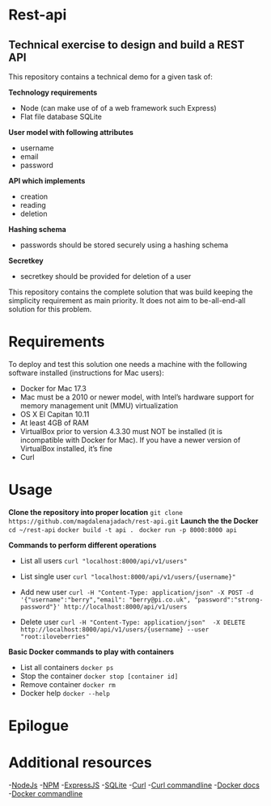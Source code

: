 # Rest-api
## Technical exercise to design and build a REST API

This repository contains a technical demo for a given task of:

**Technology requirements**
- Node (can make use of of a web framework such Express)
- Flat file database SQLite

**User model with following attributes**
- username
- email
- password

**API which implements**
- creation
- reading
- deletion

**Hashing schema**
- passwords should be stored securely using a hashing schema

**Secretkey**
- secretkey should be provided for deletion of a user

This repository contains the complete solution that was build keeping the simplicity requirement as main priority. It does not aim to be-all-end-all solution for this problem.

# Requirements
To deploy and test this solution one needs a machine with the following software installed (instructions for Mac users):
- Docker for Mac 17.3
- Mac must be a 2010 or newer model, with Intel’s hardware support for memory management unit (MMU) virtualization
- OS X El Capitan 10.11
- At least 4GB of RAM
- VirtualBox prior to version 4.3.30 must NOT be installed (it is incompatible with Docker for Mac). If you have a newer version of VirtualBox installed, it’s fine
- Curl

# Usage
**Clone the repository into proper location** 
```git clone https://github.com/magdalenajadach/rest-api.git```
**Launch the the Docker** 
```cd ~/rest-api```
```docker build -t api . ```
```docker run -p 8000:8000 api```

**Commands to perform different operations**
- List all users 
```curl "localhost:8000/api/v1/users"```

- List single user 
```curl "localhost:8000/api/v1/users/{username}"```

- Add new user
```curl -H "Content-Type: application/json" -X POST -d '{"username":"berry","email": "berry@pi.co.uk", "password":"strong-password"}' http://localhost:8000/api/v1/users```

- Delete user
```curl -H "Content-Type: application/json"  -X DELETE  http://localhost:8000/api/v1/users/{username} --user "root:iloveberries"```

**Basic Docker commands to play with containers**
- List all containers
```docker ps```
- Stop the container
```docker stop [container id]```
- Remove container
```docker rm```
- Docker help
```docker --help```

# Epilogue

# Additional resources
-[NodeJs](https://nodejs.org/en/docs/)
-[NPM](https://www.npmjs.com)
-[ExpressJS](https://expressjs.com)
-[SQLite](https://sqlite.org/docs.html)
-[Curl](https://curl.haxx.se/docs/install.html)
-[Curl commandline](https://gist.github.com/subfuzion/08c5d85437d5d4f00e58)
-[Docker docs](https://docs.docker.com/engine/reference/builder/#label)
-[Docker commandline](https://docs.docker.com/engine/reference/commandline/cli/)